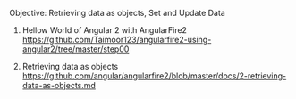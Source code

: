 Objective: Retrieving data as objects, Set and Update Data

1. Hellow World of Angular 2 with AngularFire2
    https://github.com/Taimoor123/angularfire2-using-angular2/tree/master/step00

2. Retrieving data as objects
    https://github.com/angular/angularfire2/blob/master/docs/2-retrieving-data-as-objects.md